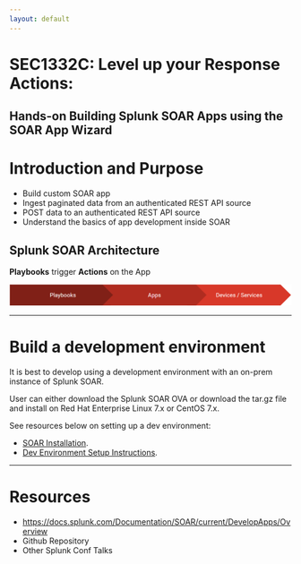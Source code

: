 ```yaml
---
layout: default
---
```


# **SEC1332C:** Level up your Response Actions: #
## Hands-on Building Splunk SOAR Apps using the SOAR App Wizard ##

# Introduction and Purpose #

*   Build custom SOAR app
*   Ingest paginated data from an authenticated REST API source
*   POST data to an authenticated REST API source
*   Understand the basics of app development inside SOAR

## Splunk SOAR Architecture ##

**Playbooks** trigger **Actions** on the App

![Process](/assets/images/soar-process.png)

* * *

# Build a development environment #

It is best to develop using a development environment with an on-prem instance of Splunk SOAR.

User can either download the Splunk SOAR OVA or download the tar.gz file and install on Red Hat Enterprise Linux 7.x or CentOS 7.x.

See resources below on setting up a dev environment:

*   [SOAR Installation](https://docs.splunk.com/Documentation/SOARonprem/latest/Install/Overview).
*   [Dev Environment Setup Instructions](https://docs.splunk.com/Documentation/SOAR/current/DevelopApps/SetUpADevEnvironment).

* * *

# Resources #

*   https://docs.splunk.com/Documentation/SOAR/current/DevelopApps/Overview
*   Github Repository
*   Other Splunk Conf Talks



